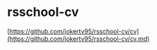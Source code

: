 # rsschool-cv


[https://github.com/jokertv95/rsschool-cv/cv](https://github.com/jokertv95/rsschool-cv/cv.md)